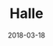 ---
layout: default
title: Halle
date: 2018-03-18
label: WordPress theme
description: I designed and developed a WordPress theme, submitted it to the WordPress theme directory, and now it's available for anyone to install on their site.
permalink: /halle
related_post: Submitting an accessibility-ready theme to WordPress
related_post_slug: submitting-accessibility-ready-theme-wordpress
links:
 - title: GitHub
   link: https://github.com/samhermes/halle
 - title: WordPress.org
   link: https://wordpress.org/themes/halle/
---